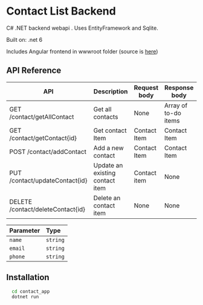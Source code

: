 
# Contact List Backend

 C# .NET backend webapi . Uses EntityFramework and Sqlite.
 
 Built on: .net 6
 
 Includes Angular frontend in wwwroot folder (source is [here](https://github.com/georgedimac/contacts_webapi_frontend/))



## API Reference
| **API**                           | **Description**                 | **Request body** | **Response body**    |
|-----------------------------------|---------------------------------|------------------|----------------------|
| GET /contact/getAllContact        | Get all contacts                | None             | Array of to-do items |
| GET /contact/getContact{id}           | Get contact Item                | Contact Item     | Contact Item         |
| POST /contact/addContact          | Add a new contact               | Contact Item     | Contact Item         |
| PUT /contact/updateContact{id}    | Update an existing contact item | Contact item     | None                 |
| DELETE /contact/deleteContact{id} | Delete an contact item          | None             | None                 |

| Parameter | Type     | 
| :-------- | :------- | 
| `name` | `string` | 
| `email` | `string` | 
| `phone` | `string` | 

## Installation


```bash
  cd contact_app
  dotnet run
```
    
